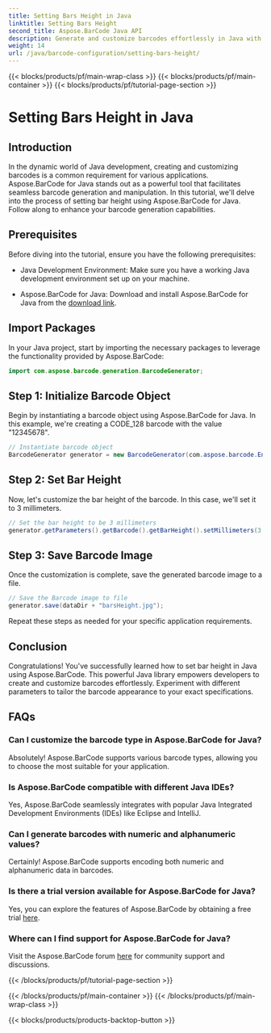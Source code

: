 ```yaml
---
title: Setting Bars Height in Java
linktitle: Setting Bars Height
second_title: Aspose.BarCode Java API
description: Generate and customize barcodes effortlessly in Java with Aspose.BarCode. Set bar height, choose types, and enhance your application's capabilities.
weight: 14
url: /java/barcode-configuration/setting-bars-height/
---
```


{{< blocks/products/pf/main-wrap-class >}}
{{< blocks/products/pf/main-container >}}
{{< blocks/products/pf/tutorial-page-section >}}

# Setting Bars Height in Java


## Introduction

In the dynamic world of Java development, creating and customizing barcodes is a common requirement for various applications. Aspose.BarCode for Java stands out as a powerful tool that facilitates seamless barcode generation and manipulation. In this tutorial, we'll delve into the process of setting bar height using Aspose.BarCode for Java. Follow along to enhance your barcode generation capabilities.

## Prerequisites

Before diving into the tutorial, ensure you have the following prerequisites:

- Java Development Environment: Make sure you have a working Java development environment set up on your machine.

- Aspose.BarCode for Java: Download and install Aspose.BarCode for Java from the [download link](https://releases.aspose.com/barcode/java/).

## Import Packages

In your Java project, start by importing the necessary packages to leverage the functionality provided by Aspose.BarCode:

```java
import com.aspose.barcode.generation.BarcodeGenerator;
```

## Step 1: Initialize Barcode Object

Begin by instantiating a barcode object using Aspose.BarCode for Java. In this example, we're creating a CODE_128 barcode with the value "12345678".

```java
// Instantiate barcode object
BarcodeGenerator generator = new BarcodeGenerator(com.aspose.barcode.EncodeTypes.CODE_128, "12345678");
```

## Step 2: Set Bar Height

Now, let's customize the bar height of the barcode. In this case, we'll set it to 3 millimeters.

```java
// Set the bar height to be 3 millimeters
generator.getParameters().getBarcode().getBarHeight().setMillimeters(3.0f);
```

## Step 3: Save Barcode Image

Once the customization is complete, save the generated barcode image to a file.

```java
// Save the Barcode image to file
generator.save(dataDir + "barsHeight.jpg");
```

Repeat these steps as needed for your specific application requirements.

## Conclusion

Congratulations! You've successfully learned how to set bar height in Java using Aspose.BarCode. This powerful Java library empowers developers to create and customize barcodes effortlessly. Experiment with different parameters to tailor the barcode appearance to your exact specifications.

## FAQs

### Can I customize the barcode type in Aspose.BarCode for Java?
Absolutely! Aspose.BarCode supports various barcode types, allowing you to choose the most suitable for your application.

### Is Aspose.BarCode compatible with different Java IDEs?
Yes, Aspose.BarCode seamlessly integrates with popular Java Integrated Development Environments (IDEs) like Eclipse and IntelliJ.

### Can I generate barcodes with numeric and alphanumeric values?
Certainly! Aspose.BarCode supports encoding both numeric and alphanumeric data in barcodes.

### Is there a trial version available for Aspose.BarCode for Java?
Yes, you can explore the features of Aspose.BarCode by obtaining a free trial [here](https://releases.aspose.com/).

### Where can I find support for Aspose.BarCode for Java?
Visit the Aspose.BarCode forum [here](https://forum.aspose.com/c/barcode/13) for community support and discussions.



{{< /blocks/products/pf/tutorial-page-section >}}

{{< /blocks/products/pf/main-container >}}
{{< /blocks/products/pf/main-wrap-class >}}

{{< blocks/products/products-backtop-button >}}
